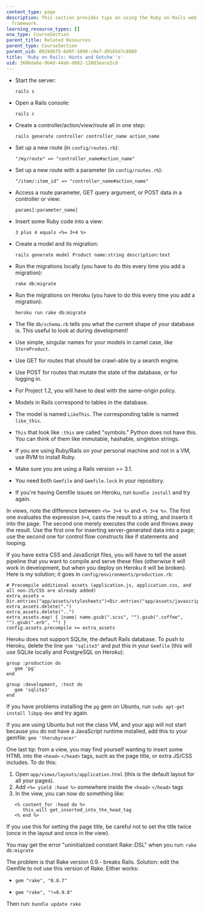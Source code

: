 ```yaml
---
content_type: page
description: This section provides tips on using the Ruby on Rails web application
  framework.
learning_resource_types: []
ocw_type: CourseSection
parent_title: Related Resources
parent_type: CourseSection
parent_uid: 0929dbf5-8d9f-5890-c0e7-d9165d7c8809
title: 'Ruby on Rails: Hints and Gotcha''s'
uid: 360bda6e-9b4d-44ab-d682-120d3eace2cd
---
```


*   Start the server:
    
    `rails s`
    
*   Open a Rails console:
    
    `rails c`
    
*   Create a controller/action/view/route all in one step:
    
    `rails generate controller controller_name action_name`
    
*   Set up a new route (in `config/routes.rb`):
    
    `"/my/route" => "controller_name#action_name"`
    
*   Set up a new route with a parameter (in `config/routes.rb`):
    
    `"/item/:item_id" => "controller_name#action_name"`
    
*   Access a route parameter, GET query argument, or POST data in a controller or view:
    
    `params[:parameter_name]`
    
*   Insert some Ruby code into a view:
    
    `3 plus 4 equals <%= 3+4 %>`
    
*   Create a model and its migration:
    
    `rails generate model Product name:string description:text`
    
*   Run the migrations locally (you have to do this every time you add a migration):
    
    `rake db:migrate`
    
*   Run the migrations on Heroku (you have to do this every time you add a migration):
    
    `heroku run rake db:migrate`
    
*   The file `db/schema.rb` tells you what the current shape of your database is. This useful to look at during development!
    
*   Use simple, singular names for your models in camel case, like `StoreProduct`.
    
*   Use GET for routes that should be crawl-able by a search engine.
    
*   Use POST for routes that mutate the state of the database, or for logging in.
    
*   For Project 1.2, you will have to deal with the same-origin policy.
    
*   Models in Rails correspond to tables in the database.
    
*   The model is named `LikeThis`. The corresponding table is named `like_this`.
    
*   `This` that look like `:this` are called "symbols." Python does not have this. You can think of them like immutable, hashable, singleton strings.
    
*   If you are using Ruby/Rails on your personal machine and not in a VM, use RVM to install Ruby.
    
*   Make sure you are using a Rails version >= 3.1.
    
*   You need both `Gemfile` and `Gemfile.lock` in your repository.
    
*   If you're having Gemfile issues on Heroku, run `bundle install` and try again.
    

In views, note the difference between `<%= 3+4 %>` and `<% 3+4 %>`. The first one evaluates the expression `3+4`, casts the result to a string, and inserts it into the page. The second one merely executes the code and throws away the result. Use the first one for inserting server-generated data into a page; use the second one for control flow constructs like if statements and looping.

If you have extra CSS and JavaScript files, you will have to tell the asset pipeline that you want to compile and serve these files (otherwise it will work in development, but when you deploy on Heroku it will be broken). Here is my solution; it goes in `config/environments/production.rb`:

```
# Precompile additional assets (application.js, application.css, and all non-JS/CSS are already added)
extra_assets = Dir.entries("app/assets/stylesheets")+Dir.entries("app/assets/javascripts")
extra_assets.delete(".")
extra_assets.delete("..")
extra_assets.map! { |name| name.gsub(".scss", "").gsub(".coffee", "").gsub(".erb", "") }
config.assets.precompile += extra_assets
```

Heroku does not support SQLite, the default Rails database. To push to Heroku, delete the line `gem "sqlite3"` and put this in your `Gemfile` (this will use SQLite locally and PostgreSQL on Heroku):

```
group :production do
   gem 'pg'
end

group :development, :test do
   gem 'sqlite3'
end
```

If you have problems installing the `pg` gem on Ubuntu, run `sudo apt-get install libpq-dev` and try again.

If you are using Ubuntu but not the class VM, and your app will not start because you do not have a JavaScript runtime installed, add this to your gemfile: `gem 'therubyracer'`

One last tip: from a view, you may find yourself wanting to insert some HTML into the `<head>` `</head>` tags, such as the page title, or extra JS/CSS includes. To do this:

1.  Open `app/views/layouts/application.html` (this is the default layout for all your pages).
2.  Add `<%= yield :head %>` somewhere inside the `<head>` `</head>` tags
3.  In the view, you can now do something like:

```
   <% content_for :head do %>
      this_will get_inserted_into_the_head_tag
   <% end %>
```

If you use this for setting the page title, be careful not to set the title twice (once in the layout and once in the view).

You may get the error "uninitialized constant Rake::DSL" when you run: `rake db:migrate`

The problem is that Rake version 0.9.- breaks Rails. Solution: edit the Gemfile to not use this version of Rake. Either works:

*   `gem "rake", "0.8.7"`
    
*   `gem "rake", "!=0.9.0"`
    

Then run: `bundle update rake`